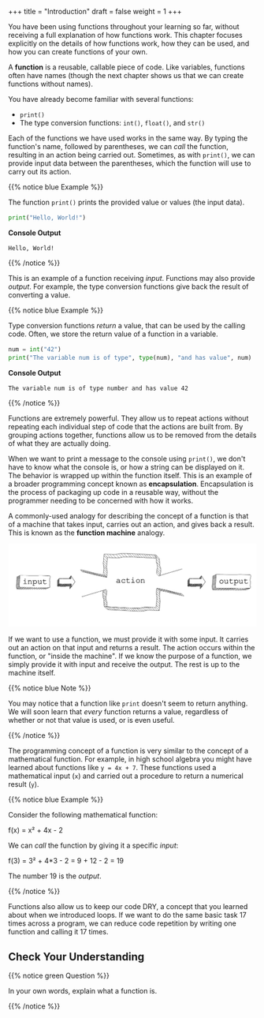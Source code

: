 +++
title = "Introduction"
draft = false
weight = 1
+++

You have been using functions throughout your learning so far, without receiving a full explanation of how functions work.
This chapter focuses explicitly on the details of how functions work, how they can be used, and how you can create functions of your own.

A **function** is a reusable, callable piece of code. Like variables, functions often have names (though the next chapter shows us that we can create functions without names).

You have already become familiar with several functions:

- `print()`
- The type conversion functions: `int()`, `float()`, and `str()`

Each of the functions we have used works in the same way.
By typing the function's name, followed by parentheses, we can *call* the function, resulting in an action being carried out.
Sometimes, as with `print()`, we can provide input data between the parentheses, which the function will use to carry out its action.

{{% notice blue Example %}}

The function ``print()`` prints the provided value or values (the input data).

```python
print("Hello, World!")
```

**Console Output**

```console
Hello, World!
```

{{% /notice %}}

This is an example of a function receiving *input*. Functions may also provide
*output*. For example, the type conversion functions give back the result of
converting a value.

{{% notice blue Example %}}

Type conversion functions *return* a value, that can be used by the calling code. Often, we store the return value of a function in a variable.

```python 
num = int("42")
print("The variable num is of type", type(num), "and has value", num)
```

**Console Output**

```console
The variable num is of type number and has value 42
```

{{% /notice %}}

Functions are extremely powerful.
They allow us to repeat actions without repeating each individual step of code that the actions are built from.
By grouping actions together, functions allow us to be removed from the details of what they are actually doing.

When we want to print a message to the console using `print()`, we don't have to know what the console is, or how a string can be displayed on it.
The behavior is wrapped up within the function itself. This is an example of a broader programming concept known as **encapsulation**.
Encapsulation is the process of packaging up code in a reusable way, without the programmer needing to be concerned with how it works.

A commonly-used analogy for describing the concept of a function is that of a machine that takes input, carries out an action, and gives back a result. This is known as the **function machine** analogy.

![A "function machine," consisting of a box which takes inputs, and from which output emerges](./pictures/function-machine.png)

If we want to use a function, we must provide it with some input. It carries
out an action on that input and returns a result. The action occurs within the
function, or "inside the machine". If we know the purpose of a function, we
simply provide it with input and receive the output. The rest is up to the
machine itself.

{{% notice blue Note %}}

You may notice that a function like `print` doesn't seem to return
anything. We will soon learn that *every* function returns a value, regardless
of whether or not that value is used, or is even useful.

{{% /notice %}}

The programming concept of a function is very similar to the concept of a mathematical function. For example, in high school algebra you might have learned about functions like `y = 4x + 7`. These functions used a mathematical input (`x`) and carried out a procedure to return a numerical result (`y`).

{{% notice blue Example %}}

Consider the following mathematical function:

f(x) = x² + 4x - 2

We can *call* the function by giving it a specific *input*:

f(3) = 3² + 4*3 - 2 = 9 + 12 - 2 = 19

The number 19 is the *output*.

{{% /notice %}}

Functions also allow us to keep our code DRY, a concept that you learned about when we introduced loops. If we want to do the same basic task 17 times across a program, we can reduce code repetition by writing one function and calling it 17 times.

## Check Your Understanding

{{% notice green Question %}}

In your own words, explain what a function is.

{{% /notice %}}
